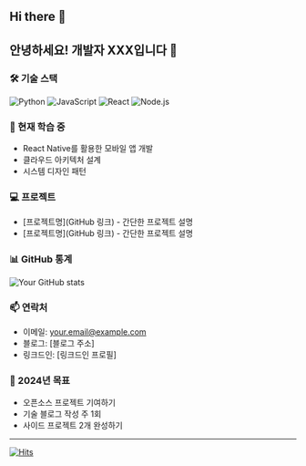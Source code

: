 ## Hi there 👋

## 안녕하세요! 개발자 XXX입니다 👋

### 🛠 기술 스택
![Python](https://img.shields.io/badge/-Python-3776AB?style=flat-square&logo=Python&logoColor=white)
![JavaScript](https://img.shields.io/badge/-JavaScript-F7DF1E?style=flat-square&logo=JavaScript&logoColor=black)
![React](https://img.shields.io/badge/-React-61DAFB?style=flat-square&logo=React&logoColor=black)
![Node.js](https://img.shields.io/badge/-Node.js-339933?style=flat-square&logo=Node.js&logoColor=white)

### 🌱 현재 학습 중
- React Native를 활용한 모바일 앱 개발
- 클라우드 아키텍처 설계
- 시스템 디자인 패턴

### 💻 프로젝트
- [프로젝트명](GitHub 링크) - 간단한 프로젝트 설명
- [프로젝트명](GitHub 링크) - 간단한 프로젝트 설명

### 📊 GitHub 통계
![Your GitHub stats](https://github-readme-stats.vercel.app/api?username=parkdi1&show_icons=true&theme=radical)

### 📫 연락처
- 이메일: your.email@example.com
- 블로그: [블로그 주소]
- 링크드인: [링크드인 프로필]

### 🎯 2024년 목표
- 오픈소스 프로젝트 기여하기
- 기술 블로그 작성 주 1회
- 사이드 프로젝트 2개 완성하기

---
[![Hits](https://hits.seeyoufarm.com/api/count/incr/badge.svg?url=https%3A%2F%2Fgithub.com%2Fparkdi1&count_bg=%2379C83D&title_bg=%23555555&icon=&icon_color=%23E7E7E7&title=hits&edge_flat=false)](https://hits.seeyoufarm.com)


<!--
**parkdi1/parkdi1** is a ✨ _special_ ✨ repository because its `README.md` (this file) appears on your GitHub profile.

Here are some ideas to get you started:

- 🔭 I’m currently working on ...
- 🌱 I’m currently learning ...
- 👯 I’m looking to collaborate on ...
- 🤔 I’m looking for help with ...
- 💬 Ask me about ...
- 📫 How to reach me: ...
- 😄 Pronouns: ...
- ⚡ Fun fact: ...
-->
